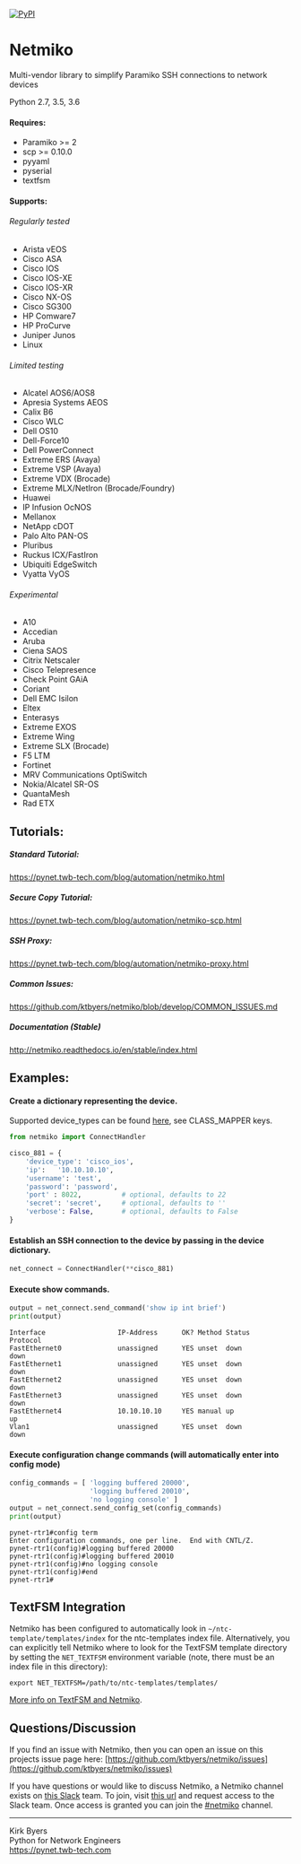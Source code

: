 [![PyPI](https://img.shields.io/pypi/v/netmiko.svg)](https://pypi.python.org/pypi/netmiko)


Netmiko
=======

Multi-vendor library to simplify Paramiko SSH connections to network devices

Python 2.7, 3.5, 3.6  

#### Requires:

- Paramiko >= 2
- scp >= 0.10.0
- pyyaml
- pyserial
- textfsm

#### Supports:

###### Regularly tested

- Arista vEOS
- Cisco ASA
- Cisco IOS
- Cisco IOS-XE
- Cisco IOS-XR
- Cisco NX-OS
- Cisco SG300
- HP Comware7
- HP ProCurve
- Juniper Junos
- Linux

###### Limited testing

- Alcatel AOS6/AOS8
- Apresia Systems AEOS
- Calix B6
- Cisco WLC
- Dell OS10
- Dell-Force10
- Dell PowerConnect
- Extreme ERS (Avaya)
- Extreme VSP (Avaya)
- Extreme VDX (Brocade)
- Extreme MLX/NetIron (Brocade/Foundry)
- Huawei
- IP Infusion OcNOS
- Mellanox
- NetApp cDOT
- Palo Alto PAN-OS
- Pluribus
- Ruckus ICX/FastIron
- Ubiquiti EdgeSwitch
- Vyatta VyOS

###### Experimental

- A10
- Accedian
- Aruba
- Ciena SAOS
- Citrix Netscaler
- Cisco Telepresence
- Check Point GAiA
- Coriant
- Dell EMC Isilon
- Eltex
- Enterasys
- Extreme EXOS
- Extreme Wing
- Extreme SLX (Brocade)
- F5 LTM
- Fortinet
- MRV Communications OptiSwitch
- Nokia/Alcatel SR-OS
- QuantaMesh
- Rad ETX

## Tutorials:

##### Standard Tutorial:

https://pynet.twb-tech.com/blog/automation/netmiko.html

##### Secure Copy Tutorial:

https://pynet.twb-tech.com/blog/automation/netmiko-scp.html

##### SSH Proxy:

https://pynet.twb-tech.com/blog/automation/netmiko-proxy.html

##### Common Issues:

https://github.com/ktbyers/netmiko/blob/develop/COMMON_ISSUES.md

##### Documentation (Stable)

http://netmiko.readthedocs.io/en/stable/index.html

## Examples:

#### Create a dictionary representing the device.

Supported device_types can be found [here](https://github.com/ktbyers/netmiko/blob/master/netmiko/ssh_dispatcher.py), see CLASS_MAPPER keys.
```py
from netmiko import ConnectHandler

cisco_881 = {
    'device_type': 'cisco_ios',
    'ip':   '10.10.10.10',
    'username': 'test',
    'password': 'password',
    'port' : 8022,          # optional, defaults to 22
    'secret': 'secret',     # optional, defaults to ''
    'verbose': False,       # optional, defaults to False
}

```

#### Establish an SSH connection to the device by passing in the device dictionary.

```py
net_connect = ConnectHandler(**cisco_881)
```

#### Execute show commands.

```py
output = net_connect.send_command('show ip int brief')
print(output)
```
```
Interface                  IP-Address      OK? Method Status                Protocol
FastEthernet0              unassigned      YES unset  down                  down
FastEthernet1              unassigned      YES unset  down                  down
FastEthernet2              unassigned      YES unset  down                  down
FastEthernet3              unassigned      YES unset  down                  down
FastEthernet4              10.10.10.10     YES manual up                    up
Vlan1                      unassigned      YES unset  down                  down
```

#### Execute configuration change commands (will automatically enter into config mode)

```py
config_commands = [ 'logging buffered 20000',
                    'logging buffered 20010',
                    'no logging console' ]
output = net_connect.send_config_set(config_commands)
print(output)
```
```
pynet-rtr1#config term
Enter configuration commands, one per line.  End with CNTL/Z.
pynet-rtr1(config)#logging buffered 20000
pynet-rtr1(config)#logging buffered 20010
pynet-rtr1(config)#no logging console
pynet-rtr1(config)#end
pynet-rtr1#
```

## TextFSM Integration

Netmiko has been configured to automatically look in `~/ntc-template/templates/index` for the ntc-templates index file. Alternatively, you can explicitly tell Netmiko where to look for the TextFSM template directory by setting the `NET_TEXTFSM` environment variable (note, there must be an index file in this directory):

```
export NET_TEXTFSM=/path/to/ntc-templates/templates/
```

[More info on TextFSM and Netmiko](https://pynet.twb-tech.com/blog/automation/netmiko-textfsm.html).

## Questions/Discussion

If you find an issue with Netmiko, then you can open an issue on this projects issue page here: [https://github.com/ktbyers/netmiko/issues](https://github.com/ktbyers/netmiko/issues)

If you have questions or would like to discuss Netmiko, a Netmiko channel exists on [this Slack](https://networktocode.slack.com) team.  To join, visit [this url](http://slack.networktocode.com/) and request access to the Slack team. Once access is granted you can join the [#netmiko](https://networktocode.slack.com/messages/netmiko/) channel.




---   
Kirk Byers  
Python for Network Engineers  
https://pynet.twb-tech.com  
